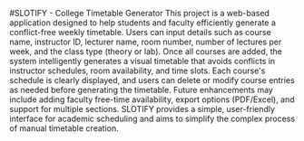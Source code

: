 #SLOTIFY - College Timetable Generator
This project is a web-based application designed to help students and faculty efficiently generate a conflict-free weekly timetable. Users can input details such as course name, instructor ID, lecturer name, room number, number of lectures per week, and the class type (theory or lab). Once all courses are added, the system intelligently generates a visual timetable that avoids conflicts in instructor schedules, room availability, and time slots. Each course's schedule is clearly displayed, and users can delete or modify course entries as needed before generating the timetable. Future enhancements may include adding faculty free-time availability, export options (PDF/Excel), and support for multiple sections. SLOTIFY provides a simple, user-friendly interface for academic scheduling and aims to simplify the complex process of manual timetable creation.
